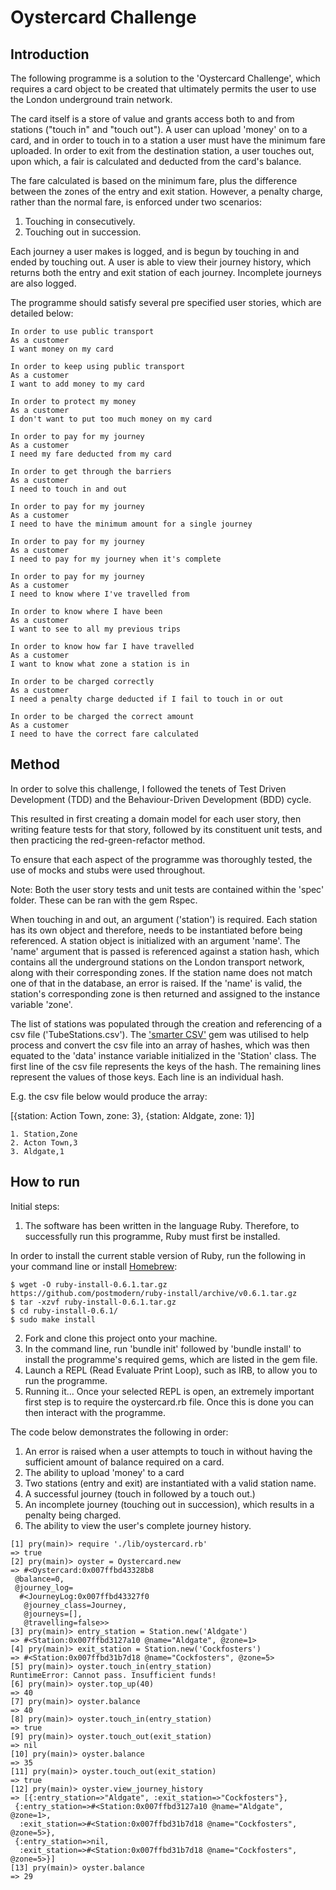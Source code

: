 Oystercard Challenge
==================

Introduction
-------
The following programme is a solution to the 'Oystercard Challenge', which requires a card object to be created that ultimately permits the user to use the London underground train network.

The card itself is a store of value and grants access both to and from stations ("touch in" and "touch out"). A user can upload 'money' on to a card, and in order to touch in to a station a user must have the minimum fare uploaded. In order to exit from the destination station, a user touches out, upon which, a fair is calculated and deducted from the card's balance.

The fare calculated is based on the minimum fare, plus the difference between the zones of the entry and exit station. However, a penalty charge, rather than the normal fare, is enforced under two scenarios:
1. Touching in consecutively.
2. Touching out in succession.

Each journey a user makes is logged, and is begun by touching in and ended by touching out. A user is able to view their journey history, which returns both the entry and exit station of each journey. Incomplete journeys are also logged.

The programme should satisfy several pre specified user stories, which are detailed below:
```
In order to use public transport
As a customer
I want money on my card

In order to keep using public transport
As a customer
I want to add money to my card

In order to protect my money
As a customer
I don't want to put too much money on my card

In order to pay for my journey
As a customer
I need my fare deducted from my card

In order to get through the barriers
As a customer
I need to touch in and out

In order to pay for my journey
As a customer
I need to have the minimum amount for a single journey

In order to pay for my journey
As a customer
I need to pay for my journey when it's complete

In order to pay for my journey
As a customer
I need to know where I've travelled from

In order to know where I have been
As a customer
I want to see to all my previous trips

In order to know how far I have travelled
As a customer
I want to know what zone a station is in

In order to be charged correctly
As a customer
I need a penalty charge deducted if I fail to touch in or out

In order to be charged the correct amount
As a customer
I need to have the correct fare calculated
```

Method
------------------
In order to solve this challenge, I followed the tenets of Test Driven Development (TDD) and the Behaviour-Driven Development (BDD) cycle.

This resulted in first creating a domain model for each user story, then writing feature tests for that story, followed by its constituent unit tests, and then practicing the red-green-refactor method.

To ensure that each aspect of the programme was thoroughly tested, the use of mocks and stubs were used throughout.

Note: Both the user story tests and unit tests are contained within the 'spec' folder. These can be ran with the gem Rspec.

When touching in and out, an argument ('station') is required. Each station has its own object and therefore, needs to be instantiated before being referenced. A station object is initialized with an argument 'name'. The 'name' argument that is passed is referenced against a station hash, which contains all the underground stations on the London transport network, along with their corresponding zones. If the station name does not match one of that in the database, an error is raised. If the 'name' is valid, the station's corresponding zone is then returned and assigned to the instance variable 'zone'.

The list of stations was populated through the creation and referencing of a csv file ('TubeStations.csv'). The ['smarter CSV'](https://github.com/tilo/smarter_csv) gem was utilised to help process and convert the csv file into an array of hashes, which was then equated to the 'data' instance variable initialized in the 'Station' class. The first line of the csv file represents the keys of the hash. The remaining lines represent the values of those keys. Each line is an individual hash.

E.g. the csv file below would produce the array:

[{station: Action Town, zone: 3}, {station: Aldgate, zone: 1}]
```
1. Station,Zone
2. Acton Town,3
3. Aldgate,1
```

How to run
------------------
Initial steps:

1. The software has been written in the language Ruby. Therefore, to successfully run this programme, Ruby must first be installed.

  In order to install the current stable version of Ruby, run the following in your command line or install [Homebrew](https://brew.sh/):

  ```
  $ wget -O ruby-install-0.6.1.tar.gz https://github.com/postmodern/ruby-install/archive/v0.6.1.tar.gz
  $ tar -xzvf ruby-install-0.6.1.tar.gz
  $ cd ruby-install-0.6.1/
  $ sudo make install
  ```
2. Fork and clone this project onto your machine.
3. In the command line, run 'bundle init' followed by 'bundle install' to install the programme's required gems, which are listed in the gem file.
5. Launch a REPL (Read Evaluate Print Loop), such as IRB, to allow you to run the programme.
6. Running it... Once your selected REPL is open, an extremely important first step is to require the oystercard.rb file. Once this is done you can then interact with the programme.

The code below demonstrates the following in order:
1. An error is raised when a user attempts to touch in without having the sufficient amount of balance required on a card.
2. The ability to upload 'money' to a card
3. Two stations (entry and exit) are instantiated with a valid station name.
4. A successful journey (touch in followed by a touch out.)
5. An incomplete journey (touching out in succession), which results in a penalty being charged.
6. The ability to view the user's complete journey history.

```
[1] pry(main)> require './lib/oystercard.rb'
=> true
[2] pry(main)> oyster = Oystercard.new
=> #<Oystercard:0x007ffbd43328b8
 @balance=0,
 @journey_log=
  #<JourneyLog:0x007ffbd43327f0
   @journey_class=Journey,
   @journeys=[],
   @travelling=false>>
[3] pry(main)> entry_station = Station.new('Aldgate')
=> #<Station:0x007ffbd3127a10 @name="Aldgate", @zone=1>
[4] pry(main)> exit_station = Station.new('Cockfosters')
=> #<Station:0x007ffbd31b7d18 @name="Cockfosters", @zone=5>
[5] pry(main)> oyster.touch_in(entry_station)
RuntimeError: Cannot pass. Insufficient funds!
[6] pry(main)> oyster.top_up(40)
=> 40
[7] pry(main)> oyster.balance
=> 40
[8] pry(main)> oyster.touch_in(entry_station)
=> true
[9] pry(main)> oyster.touch_out(exit_station)
=> nil
[10] pry(main)> oyster.balance
=> 35
[11] pry(main)> oyster.touch_out(exit_station)
=> true
[12] pry(main)> oyster.view_journey_history
=> [{:entry_station=>"Aldgate", :exit_station=>"Cockfosters"},
 {:entry_station=>#<Station:0x007ffbd3127a10 @name="Aldgate", @zone=1>,
  :exit_station=>#<Station:0x007ffbd31b7d18 @name="Cockfosters", @zone=5>},
 {:entry_station=>nil,
  :exit_station=>#<Station:0x007ffbd31b7d18 @name="Cockfosters", @zone=5>}]
[13] pry(main)> oyster.balance
=> 29
```
